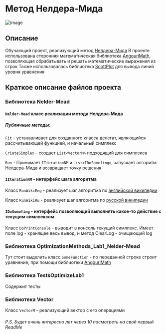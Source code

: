 # Метод Нелдера-Мида
![image](https://user-images.githubusercontent.com/96999944/236501239-c146fd41-6c1c-45ee-bb86-fb4dbce90cac.png)

## Описание
Обучающий проект, реализующий метод [Нелдера-Мида](https://ru.wikipedia.org/wiki/Метод_Нелдера_—_Мида)
В проекте использована сторонняя математическая библиотека [AngouriMath](https://github.com/asc-community/AngouriMath), позволяющая обрабатывать и решать математические выражения из строк
Также использовалась библиотека [ScottPlot](https://scottplot.net/) для вывода линий уровня уравнения

## Краткое описание файлов проекта

### Библиотека Nelder-Mead
#### `Nelder-Mead` класс реализации метода Нелдера-Мида
##### Публичные методы:
`Fit` - устанавливает для созданного класса делегат, являющийся рассчитывающей функцией, и начальный симплекс

`CriateSimplex` - создает `List<VectorM>` подходящий для симплекса

`Run` - Принимает `IIterationNM` и `List<IDoSomefing>`, запускает алгоритм Нелдера-Мида и возвращает точку решения.

#### `IIterationNM` - интерфейс шага алгоритма
Класс `RunWikiEng` - реализует шаг алгоритма по [английской википедии](https://ru.wikipedia.org/wiki/Nelder–Mead_method)

Класс `RunWikiRu` - реализует шаг алгоритма по [русской википедии](https://ru.wikipedia.org/wiki/Метод_Нелдера_—_Мида) 

#### `IDoSomefing` - интерфейс позволяющий выполнять какое-то действие с текущим симлпексом  
Класс `DoPrintConsole` - выводит в консоль текущий симлпекс. Имеет поле log - хранящее весь вывод, и метод ClearLog - очищающий log

### Библиотека OptimizationMethods_Lab1_Nelder-Mead
Тут стоит выделить класс `SomeFunction` - по переданной строке строит уравнение, при помощи библиотеки [AngouriMath](https://github.com/asc-community/AngouriMath)

### Библиотека TestsOptimizeLab1
Содержит тесты

### Библиотека Vector
Класс `VectorM` - реализующий вектор с его операциями



###### P.S. Будет очень интересно лет через 10 посмотреть на свой первый ReadMe
